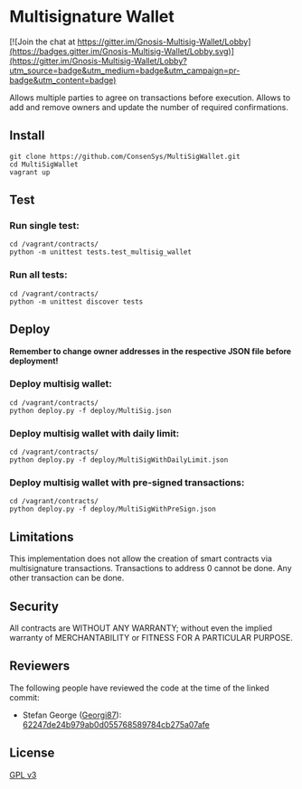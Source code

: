 Multisignature Wallet
===================

[![Join the chat at https://gitter.im/Gnosis-Multisig-Wallet/Lobby](https://badges.gitter.im/Gnosis-Multisig-Wallet/Lobby.svg)](https://gitter.im/Gnosis-Multisig-Wallet/Lobby?utm_source=badge&utm_medium=badge&utm_campaign=pr-badge&utm_content=badge)

Allows multiple parties to agree on transactions before execution. Allows to add and remove owners and update the number of required confirmations.

Install
-------------
```
git clone https://github.com/ConsenSys/MultiSigWallet.git
cd MultiSigWallet
vagrant up
```

Test
-------------
### Run single test:
```
cd /vagrant/contracts/
python -m unittest tests.test_multisig_wallet
```
### Run all tests:
```
cd /vagrant/contracts/
python -m unittest discover tests
```

Deploy
-------------
**Remember to change owner addresses in the respective JSON file before deployment!**
### Deploy multisig wallet:
```
cd /vagrant/contracts/
python deploy.py -f deploy/MultiSig.json
```
### Deploy multisig wallet with daily limit:
```
cd /vagrant/contracts/
python deploy.py -f deploy/MultiSigWithDailyLimit.json
```
### Deploy multisig wallet with pre-signed transactions:
```
cd /vagrant/contracts/
python deploy.py -f deploy/MultiSigWithPreSign.json
```

Limitations
-------------
This implementation does not allow the creation of smart contracts via multisignature transactions.
Transactions to address 0 cannot be done. Any other transaction can be done.

Security
-------------
All contracts are WITHOUT ANY WARRANTY; without even the implied warranty of MERCHANTABILITY or FITNESS FOR A PARTICULAR PURPOSE.

Reviewers
-------------
The following people have reviewed the code at the time of the linked commit:
- Stefan George ([Georgi87](https://github.com/Georgi87)): [62247de24b979ab0d055768589784cb275a07afe](https://github.com/ConsenSys/MultiSigWallet/tree/62247de24b979ab0d055768589784cb275a07afe)

License
-------------
[GPL v3](https://www.gnu.org/licenses/gpl-3.0.txt)
